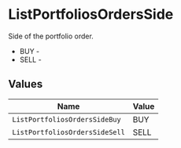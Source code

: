 # ListPortfoliosOrdersSide

Side of the portfolio order.
* BUY - 
* SELL - 


## Values

| Name                           | Value                          |
| ------------------------------ | ------------------------------ |
| `ListPortfoliosOrdersSideBuy`  | BUY                            |
| `ListPortfoliosOrdersSideSell` | SELL                           |